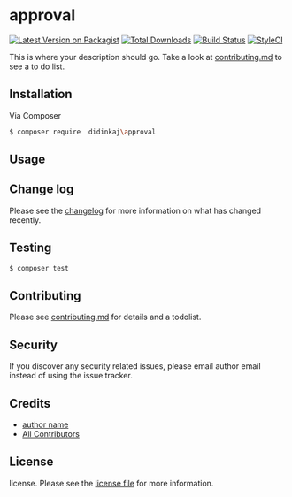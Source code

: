 # approval

[![Latest Version on Packagist][ico-version]][link-packagist]
[![Total Downloads][ico-downloads]][link-downloads]
[![Build Status][ico-travis]][link-travis]
[![StyleCI][ico-styleci]][link-styleci]

This is where your description should go. Take a look at [contributing.md](contributing.md) to see a to do list.

## Installation

Via Composer

``` bash
$ composer require  didinkaj\approval
```

## Usage

## Change log

Please see the [changelog](changelog.md) for more information on what has changed recently.

## Testing

``` bash
$ composer test
```

## Contributing

Please see [contributing.md](contributing.md) for details and a todolist.

## Security

If you discover any security related issues, please email author email instead of using the issue tracker.

## Credits

- [author name][link-author]
- [All Contributors][link-contributors]

## License

license. Please see the [license file](license.md) for more information.

[ico-version]: https://img.shields.io/packagist/v/wizpack/workflow.svg?style=flat-square
[ico-downloads]: https://img.shields.io/packagist/dt/wizpack/workflow.svg?style=flat-square
[ico-travis]: https://img.shields.io/travis/wizpack/workflow/master.svg?style=flat-square
[ico-styleci]: https://styleci.io/repos/12345678/shield

[link-packagist]: https://packagist.org/packages/wizpack/workflow
[link-downloads]: https://packagist.org/packages/wizpack/workflow
[link-travis]: https://travis-ci.org/wizpack/workflow
[link-styleci]: https://styleci.io/repos/12345678
[link-author]: https://github.com/wizpack
[link-contributors]: ../../contributors

